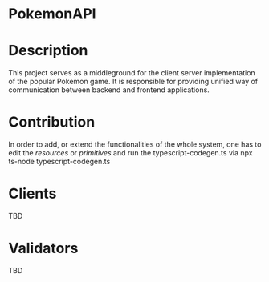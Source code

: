 ﻿# PokemonAPI

# Description
This project serves as a middleground for the client server implementation of the popular Pokemon game. It is responsible for providing unified way of communication between backend and frontend applications.

# Contribution
In order to add, or extend the functionalities of the whole system, one has to edit the *resources* or *primitives* and run the typescript-codegen.ts via npx ts-node typescript-codegen.ts

# Clients
TBD

# Validators
TBD
